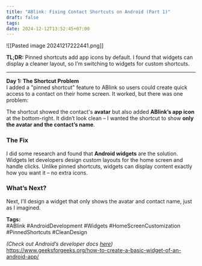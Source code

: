 ```yaml
---
title: "ABlink: Fixing Contact Shortcuts on Android (Part 1)"
draft: false
tags: 
date: 2024-12-12T13:52:45+07:00
---
```

![[Pasted image 20241217222441.png]]

**TL;DR:** Pinned shortcuts add app icons by default. I found that widgets can display a cleaner layout, so I’m switching to widgets for custom shortcuts.

---

**Day 1: The Shortcut Problem**  
I added a "pinned shortcut" feature to ABlink so users could create quick access to a contact on their home screen. It worked, but there was one problem:

The shortcut showed the contact's **avatar** but also added **ABlink’s app icon** at the bottom-right. It didn’t look clean – I wanted the shortcut to show **only the avatar and the contact’s name**.

### The Fix

I did some research and found that **Android widgets** are the solution. Widgets let developers design custom layouts for the home screen and handle clicks. Unlike pinned shortcuts, widgets can display content exactly how you want it – no extra icons.

### What’s Next?

Next, I’ll design a widget that only shows the avatar and contact name, just as I imagined.

**Tags:**  
#ABlink #AndroidDevelopment #Widgets #HomeScreenCustomization #PinnedShortcuts #CleanDesign

_(Check out Android’s developer docs [here](https://developer.android.com/develop/ui/views/appwidgets))_
https://www.geeksforgeeks.org/how-to-create-a-basic-widget-of-an-android-app/